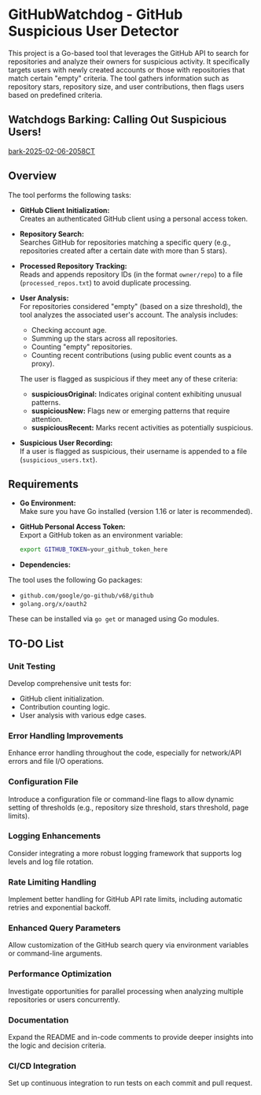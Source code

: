 # GitHubWatchdog - GitHub Suspicious User Detector

This project is a Go-based tool that leverages the GitHub API to search for repositories and analyze their owners for suspicious activity. It specifically targets users with newly created accounts or those with repositories that match certain "empty" criteria. The tool gathers information such as repository stars, repository size, and user contributions, then flags users based on predefined criteria.

## Watchdogs Barking: Calling Out Suspicious Users!

[bark-2025-02-06-2058CT](bark-2025-02-06-2058CT)

## Overview

The tool performs the following tasks:

-   **GitHub Client Initialization:**  
    Creates an authenticated GitHub client using a personal access token.

-   **Repository Search:**  
    Searches GitHub for repositories matching a specific query (e.g., repositories created after a certain date with more than 5 stars).

-   **Processed Repository Tracking:**  
    Reads and appends repository IDs (in the format `owner/repo`) to a file (`processed_repos.txt`) to avoid duplicate processing.

-   **User Analysis:**  
    For repositories considered "empty" (based on a size threshold), the tool analyzes the associated user's account. The analysis includes:

    -   Checking account age.
    -   Summing up the stars across all repositories.
    -   Counting "empty" repositories.
    -   Counting recent contributions (using public event counts as a proxy).

    The user is flagged as suspicious if they meet any of these criteria:

    -   **suspiciousOriginal:** Indicates original content exhibiting unusual patterns.
    -   **suspiciousNew:** Flags new or emerging patterns that require attention.
    -   **suspiciousRecent:** Marks recent activities as potentially suspicious.

-   **Suspicious User Recording:**  
    If a user is flagged as suspicious, their username is appended to a file (`suspicious_users.txt`).

## Requirements

-   **Go Environment:**  
    Make sure you have Go installed (version 1.16 or later is recommended).

-   **GitHub Personal Access Token:**  
    Export a GitHub token as an environment variable:
    ```bash
    export GITHUB_TOKEN=your_github_token_here
    ```
-   **Dependencies:**

The tool uses the following Go packages:

-   `github.com/google/go-github/v68/github`
-   `golang.org/x/oauth2`

These can be installed via `go get` or managed using Go modules.

## TO-DO List

### Unit Testing

Develop comprehensive unit tests for:

-   GitHub client initialization.
-   Contribution counting logic.
-   User analysis with various edge cases.

### Error Handling Improvements

Enhance error handling throughout the code, especially for network/API errors and file I/O operations.

### Configuration File

Introduce a configuration file or command-line flags to allow dynamic setting of thresholds (e.g., repository size threshold, stars threshold, page limits).

### Logging Enhancements

Consider integrating a more robust logging framework that supports log levels and log file rotation.

### Rate Limiting Handling

Implement better handling for GitHub API rate limits, including automatic retries and exponential backoff.

### Enhanced Query Parameters

Allow customization of the GitHub search query via environment variables or command-line arguments.

### Performance Optimization

Investigate opportunities for parallel processing when analyzing multiple repositories or users concurrently.

### Documentation

Expand the README and in-code comments to provide deeper insights into the logic and decision criteria.

### CI/CD Integration

Set up continuous integration to run tests on each commit and pull request.
